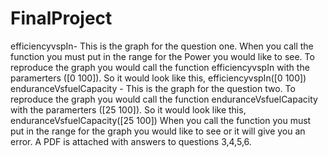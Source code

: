 # FinalProject
efficiencyvspIn- This is the graph for the question one. When you call the function you must put in the range for the Power you would like to see. To reproduce the graph you would call the function efficiencyvspIn with the paramerters ([0 100]). So it would look like this, efficiencyvspIn([0 100])
enduranceVsfuelCapacity - This is the graph for the question two. To reproduce the graph you would call the function enduranceVsfuelCapacity with the paramerters ([25 100]). So it would look like this, enduranceVsfuelCapacity([25 100])
When you call the function you must put in the range for the graph you would like to see or it will give you an error.
A PDF is attached with answers to questions 3,4,5,6. 
